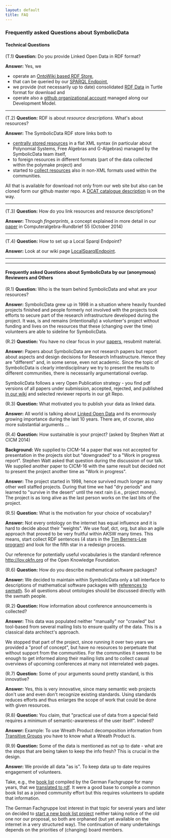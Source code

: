 ```yaml
---
layout: default
title: FAQ
---
```


### Frequently asked Questions about SymbolicData

#### Technical Questions

(T.1) **Question:** Do you provide Linked Open Data in RDF format?

**Answer:** Yes, we

-   operate an [OntoWiki based RDF Store](http://symbolicdata.org/Data),
-   that can be queried by our [SPARQL Endpoint](http://symbolicdata.org:8890/sparql),
-   we provide (not necessarily up to date) consolidated [RDF Data](http://symbolicdata.org/RDFData) in Turtle format for download and
-   operate also a [github organizational account](https://github.com/symbolicdata) managed along our Development Model.

* * * * *

(T.2) **Question:** RDF is about *resource descriptions*. What's about resources?

**Answer:** The SymbolicData RDF store links both to

-   [centrally stored resources](http://symbolicdata.org/XMLResources) in a flat XML syntax (in particular about Polynomial Systems, Free Algebras and G-Algebras) managed by the SymbolicData team itself, 
-   to foreign resources in different formats (part of the data collected within the polymake project) and
-   started to [collect resources](http://symbolicdata.org/OtherResources) also in non-XML formats used within the communities.

All that is available for download not only from our web site but also can be
cloned form our github master repo.  A [DCAT catalogue
description](https://www.w3.org/TR/vocab-dcat/) is on the way.

* * * * *

(T.3) **Question:** How do you link resources and resource descriptions?

**Answer:** Through *fingerprints*, a concept explained in more detail in our [paper](http://symbolicdata.uni-leipzig.de/Papers/car-55.pdf) in Computeralgebra-Rundbrief 55 (October 2014)

* * * * *

(T.4) **Question:** How to set up a Local Sparql Endpoint?

**Answer:** Look at our wiki page [LocalSparqlEndpoint](LocalSparqlEndpoint "wikilink").

* * * * *
* * * * *

#### Frequently asked Questions about SymbolicData by our (anonymous) Reviewers and Others

(R.1) **Question:** Who is the team behind SymbolicData and what are your resources?

**Answer:** SymbolicData grew up in 1998 in a situation where heavily founded projects
finished and people formerly not involved with the projects took efforts to
secure part of the research infrastructure developed during the project.  It
was, is and remains (intentionally) a volunteer's project without funding and
lives on the resources that these (changing over the time) volunteers are able
to sideline for SymbolicData.

(R.2) **Question:** You have no clear focus in your [papers](Publications
"wikilink"), resubmit material.

**Answer:** Papers about SymbolicData are not research papers but report about
aspects and design decisions for Research Infrastructure.  Hence they are
"different" and, in some sense, even not academic.  Since the topic of
SymbolicData is clearly interdisciplinary we try to present the results to
different communities, there is necessarily argumentational overlap. 

SymbolicData follows a very Open Publication strategy - you find pdf versions
of all papers under submission, accepted, rejected, and published [in our
wiki](Publications "wikilink") and selected reviewer reports in our git Repo.

(R.3) **Question:** What motivated you to publish your data as linked data.

**Answer:** All world is talking about [Linked Open
Data](http://lod-cloud.net/) and its enormously growing importance during the
last 10 years. There are, of course, also more substantial arguments ...

(R.4) **Question:** How sustainable is your project? (asked by Stephen Watt at
CICM 2014)

**Background:** We supplied to CICM-14 a paper that was not accepted for
presentation in the projects slot but "downgraded" to a "Work in progress
report".  Stephen Watt asked that question during the discussion of our talk.
We supplied another paper to CICM-16 with the same result but decided not to
present the project another time as "Work in progress". 

**Answer:** The project started in 1998, hence survived much longer as many
  other well staffed projects.  During that time we had "dry periods" and
  learned to "survive in the desert" until the next rain (i.e., project
  money).  The project is as long alive as the last person works on the last
  bits of the project.

(R.5) **Question:** What is the motivation for your choice of vocabulary?

**Answer:** Not every ontology on the internet has equal influence and it is
hard to decide about their "weights". We use foaf, dct, org, but also an agile
approach that proved to be very fruitful within AKSW many times. This means,
start collect RDF sentences (4 stars in the [Tim Berners-Lee
program](http://5stardata.info)) and look for the fifth star in a redesign
process. 

Our reference for potentially useful vocabularies is the standard reference
http://lov.okfn.org of the Open Knowledge Foundation. 

(R.6) **Question:** How do you describe mathematical software packages?

**Answer:** We decided to maintain within SymbolicData only a tall interface to
descriptions of mathematical software packages with [references to
swmath](http://www.swmath.org/).  So all questions about ontologies should be
discussed directly with the swmath people.

(R.2) **Question:** How information about conference announcements is collected? 

**Answer:** This data was populated neither "manually" nor "crawled" but
tool-based from several mailing lists to ensure quality of the data. This is a
classical data architect's approach.  

We stopped that part of the project, since running it over two years we
provided a "proof of concept", but have no resources to perpetuate that
without support from the communities.  For the communities it seems to be
enough to get informed along their mailing lists and to collect casual
overviews of upcoming conferences at many not interrelated web pages.

(R.7) **Question:** Some of your arguments sound pretty standard, is this
  innovative?

**Answer:** Yes, this is very innovative, since many semantic web projects
don't use and even don't recognize existing standards. Using standards reduces
efforts and thus enlarges the scope of work that could be done with given
resources.

(R.8) **Question:** You claim, that "practical use of data from a special field
requires a minimum of semantic-awareness of the user itself". Indeed?

**Answer:** Example: To use Wreath Product decomposition information from
[Transitive Groups](http://symbolicdata.org/Data/TransitiveGroups/) you have
to know what a Wreath Product is.

(R.9) **Question:** Some of the data is mentioned as not up to date - what are the
steps that are being taken to keep the info fresh? This is crucial in the
design.

**Answer:** We provide all data "as is".  To keep data up to date requires
engagement of volunteers.  

Take, e.g., the [book
list](http://www.fachgruppe-computeralgebra.de/symbolicdata/buchliste/)
compiled by the German Fachgruppe for many years, that we [translated to
rdf](http://www.fachgruppe-computeralgebra.de/rdf/Buchliste-Alt.rdf). It were
a good base to compile a common book list as a joined community effort but
this requires volunteers to update that information. 

The German Fachgruppe lost interest in that topic for several years and later
on decided to [start a new book list
project](http://www.fachgruppe-computeralgebra.de/publikationen/) neither
taking notice of the old one nor our proposal, so both are orphaned (but yet
available on the internet in a very structured way).  The continuation of many
undertakings depends on the priorities of (changing) board members.
